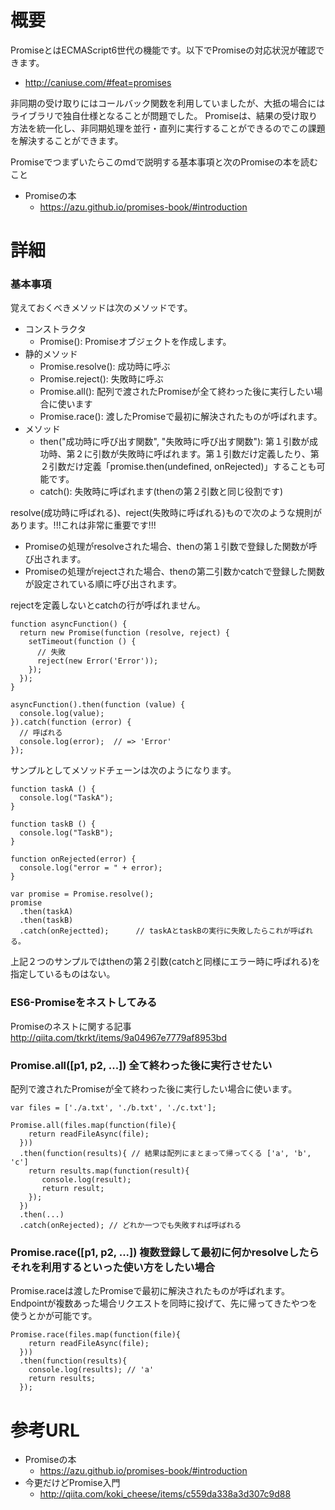 # 概要
PromiseとはECMAScript6世代の機能です。以下でPromiseの対応状況が確認できます。
- http://caniuse.com/#feat=promises

非同期の受け取りにはコールバック関数を利用していましたが、大抵の場合にはライブラリで独自仕様となることが問題でした。
Promiseは、結果の受け取り方法を統一化し、非同期処理を並行・直列に実行することができるのでこの課題を解決することができます。

Promiseでつまずいたらこのmdで説明する基本事項と次のPromiseの本を読むこと
- Promiseの本
  - https://azu.github.io/promises-book/#introduction

# 詳細
### 基本事項
覚えておくべきメソッドは次のメソッドです。
- コンストラクタ
  - Promise(): Promiseオブジェクトを作成します。
- 静的メソッド
  - Promise.resolve(): 成功時に呼ぶ
  - Promise.reject():  失敗時に呼ぶ
  - Promise.all(): 配列で渡されたPromiseが全て終わった後に実行したい場合に使います
  - Promise.race(): 渡したPromiseで最初に解決されたものが呼ばれます。
- メソッド
  - then("成功時に呼び出す関数", "失敗時に呼び出す関数"):  第１引数が成功時、第２に引数が失敗時に呼ばれます。第１引数だけ定義したり、第２引数だけ定義「promise.then(undefined, onRejected)」することも可能です。
  - catch():  失敗時に呼ばれます(thenの第２引数と同じ役割です)

resolve(成功時に呼ばれる)、reject(失敗時に呼ばれる)もので次のような規則があります。!!!これは非常に重要です!!!
- Promiseの処理がresolveされた場合、thenの第１引数で登録した関数が呼び出されます。
- Promiseの処理がrejectされた場合、thenの第二引数かcatchで登録した関数が設定されている順に呼び出されます。 

rejectを定義しないとcatchの行が呼ばれません。
```
function asyncFunction() {
  return new Promise(function (resolve, reject) {
    setTimeout(function () {
      // 失敗
      reject(new Error('Error'));
    });
  });
}

asyncFunction().then(function (value) {
  console.log(value);
}).catch(function (error) {
  // 呼ばれる
  console.log(error);  // => 'Error'
});
```

サンプルとしてメソッドチェーンは次のようになります。
```
function taskA () {
  console.log("TaskA");
}

function taskB () {
  console.log("TaskB");
}

function onRejected(error) {
  console.log("error = " + error);
}

var promise = Promise.resolve();
promise
  .then(taskA)
  .then(taskB)
  .catch(onRejectted);      // taskAとtaskBの実行に失敗したらこれが呼ばれる。
```

上記２つのサンプルではthenの第２引数(catchと同様にエラー時に呼ばれる)を指定しているものはない。

### ES6-Promiseをネストしてみる
Promiseのネストに関する記事
http://qiita.com/tkrkt/items/9a04967e7779af8953bd

### Promise.all([p1, p2, ...]) 全て終わった後に実行させたい
配列で渡されたPromiseが全て終わった後に実行したい場合に使います。
```
var files = ['./a.txt', './b.txt', './c.txt'];

Promise.all(files.map(function(file){
    return readFileAsync(file);
  }))
  .then(function(results){ // 結果は配列にまとまって帰ってくる ['a', 'b', 'c']
    return results.map(function(result){
       console.log(result);
       return result;
    });
  })
  .then(...)
  .catch(onRejected); // どれか一つでも失敗すれば呼ばれる
```

### Promise.race([p1, p2, ...]) 複数登録して最初に何かresolveしたらそれを利用するといった使い方をしたい場合
Promise.raceは渡したPromiseで最初に解決されたものが呼ばれます。
Endpointが複数あった場合リクエストを同時に投げて、先に帰ってきたやつを使うとかが可能です。
```
Promise.race(files.map(function(file){
    return readFileAsync(file);
  }))
  .then(function(results){ 
    console.log(results); // 'a'
    return results;
  });
```

# 参考URL
- Promiseの本
  - https://azu.github.io/promises-book/#introduction
- 今更だけどPromise入門
  - http://qiita.com/koki_cheese/items/c559da338a3d307c9d88
